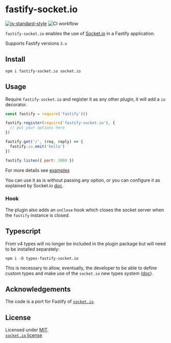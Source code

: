 # fastify-socket.io

[![js-standard-style](https://img.shields.io/badge/code%20style-standard-brightgreen.svg?style=flat)](http://standardjs.com/)  ![CI workflow](https://github.com/alemagio/fastify-socket.io/workflows/CI%20workflow/badge.svg)

`fastify-socket.io` enables the use of [Socket.io](https://socket.io/) in a Fastify application.

Supports Fastify versions `3.x`

## Install
```
npm i fastify-socket.io socket.io
```

## Usage
Require `fastify-socket.io` and register it as any other plugin, it will add a `io` decorator.
```js
const fastify = require('fastify')()

fastify.register(require('fastify-socket.io'), {
  // put your options here
})

fastify.get('/', (req, reply) => {
  fastify.io.emit('hello')
})

fastify.listen({ port: 3000 })
```
For more details see [examples](https://github.com/alemagio/fastify-socket.io/tree/master/examples)

You can use it as is without passing any option, or you can configure it as explained by Socket.io [doc](https://socket.io/docs/server-api/).

### Hook

The plugin also adds an `onClose` hook which closes the socket server when the `fastify` instance is closed.

## Typescript

From v4 types will no longer be included in the plugin package but will need to be installed separately:
```
npm i -D types-fastify-socket.io
```

This is necessary to allow, eventually, the developer to be able to define custom types and make use of the `socket.io` new types system ([doc](https://socket.io/docs/v4/typescript/)).

## Acknowledgements

The code is a port for Fastify of [`socket.io`](https://github.com/socketio/socket.io).

## License

Licensed under [MIT](./LICENSE).<br/>
[`socket.io` license](https://github.com/socketio/socket.io/blob/master/LICENSE)

